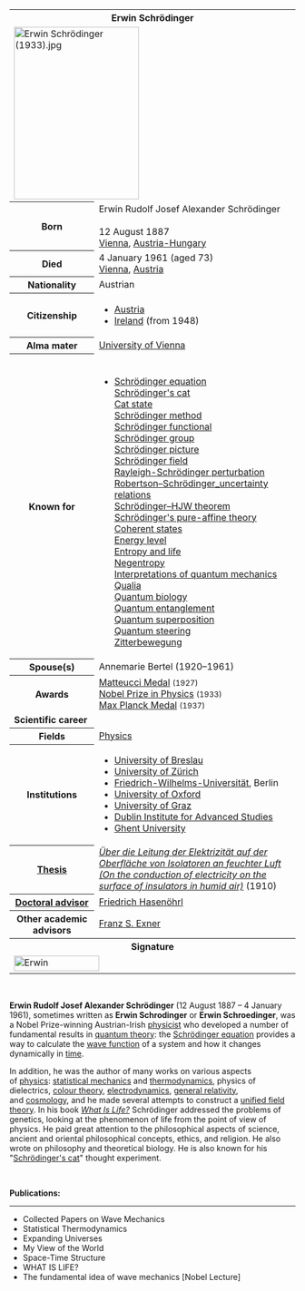 <table class="infobox biography vcard">
<tbody>
<tr>
<th colspan="2">
<div class="fn">Erwin Schr&ouml;dinger</div>
</th>
</tr>
<tr>
<td colspan="2"><a class="image" href="220px-Erwin_Schrödinger_(1933).jpg"><img src="220px-Erwin_Schrödinger_(1933).jpg" srcset="220px-Erwin_Schrödinger_(1933).jpg" alt="Erwin Schr&ouml;dinger (1933).jpg" width="220" height="304" data-file-width="652" data-file-height="900" /></a></td>
</tr>
<tr>
<th scope="row">Born</th>
<td>
<div class="nickname">Erwin Rudolf Josef Alexander Schr&ouml;dinger</div>
<br />12 August 1887<br />
<div class="birthplace"><a title="Vienna" href="https://en.wikipedia.org/wiki/Vienna">Vienna</a>,&nbsp;<a title="Austria-Hungary" href="https://en.wikipedia.org/wiki/Austria-Hungary">Austria-Hungary</a></div>
</td>
</tr>
<tr>
<th scope="row">Died</th>
<td>4 January 1961&nbsp;(aged&nbsp;73)<br />
<div class="deathplace"><a title="Vienna" href="https://en.wikipedia.org/wiki/Vienna">Vienna</a>,&nbsp;<a title="Austria" href="https://en.wikipedia.org/wiki/Austria">Austria</a></div>
</td>
</tr>
<tr>
<th scope="row">Nationality</th>
<td class="category">Austrian</td>
</tr>
<tr>
<th scope="row">Citizenship</th>
<td class="category">
<div class="plainlist">
<ul>
<li><a title="Austrian nationality law" href="https://en.wikipedia.org/wiki/Austrian_nationality_law">Austria</a></li>
<li><a title="Irish nationality law" href="https://en.wikipedia.org/wiki/Irish_nationality_law">Ireland</a>&nbsp;(from 1948)</li>
</ul>
</div>
</td>
</tr>
<tr>
<th scope="row">Alma&nbsp;mater</th>
<td><a title="University of Vienna" href="https://en.wikipedia.org/wiki/University_of_Vienna">University of Vienna</a></td>
</tr>
<tr>
<th scope="row">Known&nbsp;for</th>
<td>
<div class="mw-collapsible mw-made-collapsible">
<div>
<div><span class="nowrap">&nbsp;</span></div>
</div>
<ul class="mw-collapsible-content">
<li><a title="Schr&ouml;dinger equation" href="https://en.wikipedia.org/wiki/Schr%C3%B6dinger_equation">Schr&ouml;dinger equation</a><br /><a title="Schr&ouml;dinger's cat" href="https://en.wikipedia.org/wiki/Schr%C3%B6dinger%27s_cat">Schr&ouml;dinger's cat</a><br /><a title="Cat state" href="https://en.wikipedia.org/wiki/Cat_state">Cat state</a><br /><a title="Schr&ouml;dinger method" href="https://en.wikipedia.org/wiki/Schr%C3%B6dinger_method">Schr&ouml;dinger method</a><br /><a title="Schr&ouml;dinger functional" href="https://en.wikipedia.org/wiki/Schr%C3%B6dinger_functional">Schr&ouml;dinger functional</a><br /><a title="Schr&ouml;dinger group" href="https://en.wikipedia.org/wiki/Schr%C3%B6dinger_group">Schr&ouml;dinger group</a><br /><a title="Schr&ouml;dinger picture" href="https://en.wikipedia.org/wiki/Schr%C3%B6dinger_picture">Schr&ouml;dinger picture</a><br /><a title="Schr&ouml;dinger field" href="https://en.wikipedia.org/wiki/Schr%C3%B6dinger_field">Schr&ouml;dinger field</a><br /><a title="M&oslash;ller&ndash;Plesset perturbation theory" href="https://en.wikipedia.org/wiki/M%C3%B8ller%E2%80%93Plesset_perturbation_theory#Rayleigh%E2%80%93Schr%C3%B6dinger_perturbation_theory">Rayleigh-Schr&ouml;dinger perturbation</a><br /><a title="Uncertainty principle" href="https://en.wikipedia.org/wiki/Uncertainty_principle">Robertson&ndash;Schr&ouml;dinger_uncertainty relations</a><br /><a title="Gisin&ndash;Hughston&ndash;Jozsa&ndash;Wootters theorem" href="https://en.wikipedia.org/wiki/Gisin%E2%80%93Hughston%E2%80%93Jozsa%E2%80%93Wootters_theorem">Schr&ouml;dinger&ndash;HJW theorem</a><br /><a title="Classical unified field theories" href="https://en.wikipedia.org/wiki/Classical_unified_field_theories">Schr&ouml;dinger's pure-affine theory</a><br /><a class="mw-redirect" title="Coherent states" href="https://en.wikipedia.org/wiki/Coherent_states">Coherent states</a><br /><a title="Energy level" href="https://en.wikipedia.org/wiki/Energy_level">Energy level</a><br /><a title="Entropy and life" href="https://en.wikipedia.org/wiki/Entropy_and_life">Entropy and life</a><br /><a title="Negentropy" href="https://en.wikipedia.org/wiki/Negentropy">Negentropy</a><br /><a title="Interpretations of quantum mechanics" href="https://en.wikipedia.org/wiki/Interpretations_of_quantum_mechanics">Interpretations of quantum mechanics</a><br /><a title="Qualia" href="https://en.wikipedia.org/wiki/Qualia">Qualia</a><br /><a title="Quantum biology" href="https://en.wikipedia.org/wiki/Quantum_biology">Quantum biology</a><br /><a title="Quantum entanglement" href="https://en.wikipedia.org/wiki/Quantum_entanglement">Quantum entanglement</a><br /><a title="Quantum superposition" href="https://en.wikipedia.org/wiki/Quantum_superposition">Quantum superposition</a><br /><a title="Quantum steering" href="https://en.wikipedia.org/wiki/Quantum_steering">Quantum steering</a><br /><a title="Zitterbewegung" href="https://en.wikipedia.org/wiki/Zitterbewegung">Zitterbewegung</a></li>
</ul>
</div>
</td>
</tr>
<tr>
<th scope="row"><span class="nowrap">Spouse(s)</span></th>
<td>Annemarie Bertel (1920&ndash;1961)<sup id="cite_ref-FOOTNOTEMoore199210_1-0" class="reference"></sup></td>
</tr>
<tr>
<th scope="row">Awards</th>
<td><a title="Matteucci Medal" href="https://en.wikipedia.org/wiki/Matteucci_Medal">Matteucci Medal</a>&nbsp;<small>(1927)</small><br /><a title="Nobel Prize in Physics" href="https://en.wikipedia.org/wiki/Nobel_Prize_in_Physics">Nobel Prize in Physics</a>&nbsp;<small>(1933)</small><br /><a title="Max Planck Medal" href="https://en.wikipedia.org/wiki/Max_Planck_Medal">Max Planck Medal</a>&nbsp;<small>(1937)</small></td>
</tr>
<tr>
<td colspan="2"><strong>Scientific career</strong></td>
</tr>
<tr>
<th scope="row">Fields</th>
<td class="category"><a title="Physics" href="https://en.wikipedia.org/wiki/Physics">Physics</a></td>
</tr>
<tr>
<th scope="row">Institutions</th>
<td>
<div class="plainlist">
<ul>
<li><a class="mw-redirect" title="University of Breslau" href="https://en.wikipedia.org/wiki/University_of_Breslau">University of Breslau</a></li>
<li><a class="mw-redirect" title="University of Z&uuml;rich" href="https://en.wikipedia.org/wiki/University_of_Z%C3%BCrich">University of Z&uuml;rich</a></li>
<li><a class="mw-redirect" title="Friedrich-Wilhelms-Universit&auml;t" href="https://en.wikipedia.org/wiki/Friedrich-Wilhelms-Universit%C3%A4t">Friedrich-Wilhelms-Universit&auml;t</a>, Berlin</li>
<li><a title="University of Oxford" href="https://en.wikipedia.org/wiki/University_of_Oxford">University of Oxford</a></li>
<li><a title="University of Graz" href="https://en.wikipedia.org/wiki/University_of_Graz">University of Graz</a></li>
<li><a title="Dublin Institute for Advanced Studies" href="https://en.wikipedia.org/wiki/Dublin_Institute_for_Advanced_Studies">Dublin Institute for Advanced Studies</a></li>
<li><a title="Ghent University" href="https://en.wikipedia.org/wiki/Ghent_University">Ghent University</a></li>
</ul>
</div>
</td>
</tr>
<tr>
<th scope="row"><a title="Thesis" href="https://en.wikipedia.org/wiki/Thesis">Thesis</a></th>
<td><a class="external text" href="https://www.zbp.univie.ac.at/schrodinger/dokumente/dissertationpromotion.htm" rel="nofollow"><em>&Uuml;ber die Leitung der Elektrizit&auml;t auf der Oberfl&auml;che von Isolatoren an feuchter Luft (On the conduction of electricity on the surface of insulators in humid air)</em></a>&nbsp;(1910)</td>
</tr>
<tr>
<th scope="row"><a title="Doctoral advisor" href="https://en.wikipedia.org/wiki/Doctoral_advisor">Doctoral advisor</a></th>
<td><a title="Friedrich Hasen&ouml;hrl" href="https://en.wikipedia.org/wiki/Friedrich_Hasen%C3%B6hrl">Friedrich Hasen&ouml;hrl</a><sup id="cite_ref-mathgene_2-0" class="reference"></sup></td>
</tr>
<tr>
<th scope="row">Other&nbsp;academic advisors</th>
<td><a title="Franz S. Exner" href="https://en.wikipedia.org/wiki/Franz_S._Exner">Franz S. Exner</a></td>
</tr>
<tr>
<th colspan="2">Signature</th>
</tr>
<tr>
<td colspan="2"><a class="image" href="150px-Erwin_Schrödinger_signature.svg.png"><img src="150px-Erwin_Schrödinger_signature.svg.png" srcset="150px-Erwin_Schrödinger_signature.svg.png" alt="Erwin Schr&ouml;dinger signature.svg" width="150" height="27" data-file-width="585" data-file-height="106" /></a></td>
</tr>
</tbody>
</table>
</br>
<p><strong>Erwin Rudolf Josef Alexander Schr&ouml;dinger</strong>&nbsp;(12 August 1887 &ndash; 4 January 1961), sometimes written as&nbsp;<strong>Erwin Schrodinger</strong>&nbsp;or&nbsp;<strong>Erwin Schroedinger</strong>, was a Nobel Prize-winning Austrian-Irish&nbsp;<a title="Physicist" href="https://en.wikipedia.org/wiki/Physicist">physicist</a>&nbsp;who developed a number of fundamental results in&nbsp;<a title="Quantum field theory" href="https://en.wikipedia.org/wiki/Quantum_field_theory">quantum theory</a>: the&nbsp;<a title="Schr&ouml;dinger equation" href="https://en.wikipedia.org/wiki/Schr%C3%B6dinger_equation">Schr&ouml;dinger equation</a>&nbsp;provides a way to calculate the&nbsp;<a title="Wave function" href="https://en.wikipedia.org/wiki/Wave_function">wave function</a>&nbsp;of a system and how it changes dynamically in&nbsp;<a title="Time in physics" href="https://en.wikipedia.org/wiki/Time_in_physics">time</a>.</p>
<p>In addition, he was the author of many works on various aspects of&nbsp;<a title="Physics" href="https://en.wikipedia.org/wiki/Physics">physics</a>:&nbsp;<a title="Statistical mechanics" href="https://en.wikipedia.org/wiki/Statistical_mechanics">statistical mechanics</a>&nbsp;and&nbsp;<a title="Thermodynamics" href="https://en.wikipedia.org/wiki/Thermodynamics">thermodynamics</a>, physics of dielectrics,&nbsp;<a class="mw-redirect" title="Colour theory" href="https://en.wikipedia.org/wiki/Colour_theory">colour theory</a>,&nbsp;<a class="mw-redirect" title="Electrodynamics" href="https://en.wikipedia.org/wiki/Electrodynamics">electrodynamics</a>,&nbsp;<a title="General relativity" href="https://en.wikipedia.org/wiki/General_relativity">general relativity</a>, and&nbsp;<a title="Cosmology" href="https://en.wikipedia.org/wiki/Cosmology">cosmology</a>, and he made several attempts to construct a&nbsp;<a title="Unified field theory" href="https://en.wikipedia.org/wiki/Unified_field_theory">unified field theory</a>. In his book&nbsp;<em><a title="What Is Life?" href="https://en.wikipedia.org/wiki/What_Is_Life%3F">What Is Life?</a></em>&nbsp;Schr&ouml;dinger addressed the problems of genetics, looking at the phenomenon of life from the point of view of physics. He paid great attention to the philosophical aspects of science, ancient and oriental philosophical concepts, ethics, and religion.<sup id="cite_ref-frs_4-0" class="reference"></sup>&nbsp;He also wrote on philosophy and theoretical biology. He is also known for his "<a title="Schr&ouml;dinger's cat" href="https://en.wikipedia.org/wiki/Schr%C3%B6dinger%27s_cat">Schr&ouml;dinger's cat</a>" thought experiment.</p>
</br>
<p><strong> Publications: </strong></p>
<hr>
<ul>


 <li><a target="_blank" href="https://github.com/manjunath5496/Erwin-Schrodinger-Papers/blob/master/tst(222).pdf" style="text-decoration:none;">Collected Papers on Wave Mechanics</a></li>
                            
 <li><a target="_blank" href="https://github.com/manjunath5496/Erwin-Schrodinger-Papers/blob/master/tst(223).pdf" style="text-decoration:none;">Statistical Thermodynamics</a></li>

<li><a target="_blank" href="https://github.com/manjunath5496/Erwin-Schrodinger-Papers/blob/master/tst(224).pdf" style="text-decoration:none;"> Expanding Universes</a></li>

 <li><a target="_blank" href="https://github.com/manjunath5496/Erwin-Schrodinger-Papers/blob/master/tst(225).pdf" style="text-decoration:none;">My View of the World</a></li>
                            
 <li><a target="_blank" href="https://github.com/manjunath5496/Erwin-Schrodinger-Papers/blob/master/tst(226).pdf" style="text-decoration:none;">Space-Time Structure</a></li>

<li><a target="_blank" href="https://github.com/manjunath5496/Erwin-Schrodinger-Papers/blob/master/tst(227).pdf" style="text-decoration:none;">WHAT IS LIFE?</a></li>

<li><a target="_blank" href="https://github.com/manjunath5496/Erwin-Schrodinger-Papers/blob/master/tst(228).pdf" style="text-decoration:none;">The fundamental idea of wave mechanics [Nobel Lecture]</a></li>

                          
</ul>

</br>
